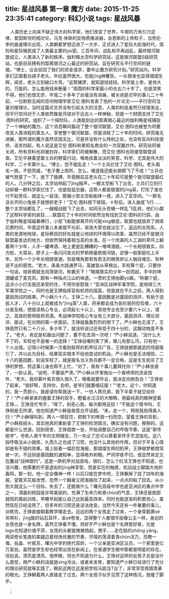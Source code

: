 title: 星战风暴 第一章 魔方
date: 2015-11-25 23:35:41
category: 科幻小说
tags: 星战风暴
---
&nbsp;&nbsp;&nbsp;&nbsp;人类历史上向来不缺乏伟大的科学家，他们改变了世界，牛顿的万有引力定律，爱因斯坦的相对论，马克·休斯的反物质推进器，会恩斯的上帝粒子，当劳伦·李的曲速理论出现，人类朝着梦想迈进了一大步，正式进入了星际大航海时代，探险和星际殖民成了人类最主要的yù望。三百年间，战乱和平再战乱，最终银河联盟成立，人类进入了新的秩序。伽利略太空科学研究站，这是银河联盟S级研究站，也是目前拥有的距离银河之心最近的研究站，旨在研究与平行空间的链接。“博士，议会驳回了我们的资金请求，要中止魔方研究计划。”研究站内，科学家们正围着白胡子老头，年纪虽然很大，但是jīng神矍铄，一头银发也显得熠熠生辉，闻言，老头立刻破口大骂，“这帮猪猡，就知道钱钱钱，科学是上帝，是伟大的，万能的，怎么能用钱来衡量！”周围的科学家最小的也五六十岁了，也是哭笑不得，他们也很无奈，毕竟二十多年了丝毫没有进展，被关闭是迟早的事儿二十年前，一位默默无闻的空间物理学家艾伦·图科发表了他的一片论文——平行空间当量对接理论，当时这篇论文并没有引起太大的注意，人类的科技虽然已经很发达，但平行空间对于人类依然像是月球对于远古人一样神秘，但是一个财团支持了艾伦·图科的研究，组织了一个探险队，人类能到达的距离银心最近的伽利略星域捕捉了一个神秘的魔方。这个消息瞬间轰动了整个银河联盟，艾伦·图科也被誉为将要改变人类进程的第五人，享誉整个银河联盟，但是消耗了二十年的时间，研究毫无进展，那所谓的魔方虽然坚固无比，可是并没有什么特别之处，也没有反向科技提供，谣言四起，有人说这是艾伦·图科和某知名商会的一次双赢炒作。研究站将被关闭，所有资料也将被封存，科学家们将被解散，而艾伦·图科也将接受联盟调查。艾伦平静着望着士兵的野蛮行动，嘴角挂着淡淡的笑意，科学，尤其是伟大的科学，二十年算什么。“博士，您不能乱走！”一个士兵拦住了艾伦·图科。老头眉毛一挑，不怒而威，“老子要上厕所，怎么，难道我还能长翅膀飞了不成！”士兵也被气势窒了一下，放下了胳膊，毕竟眼前这老头在二十年前可是整个银河联盟最红的人。几分钟之后，太空站响起了jǐng报声，一艘太空船飞了出去，士兵们立刻行动却被一群科学家拦住了，也是投鼠忌器，这帮人都是联盟的jīng英，打伤了谁也付不起责任，就这么一延误，那艘小型太空船船体一晃，进入了亚空间。“一群毛没长齐的小兔崽子就想抓老子！”艾伦·图科摁下按钮。十秒后，进入曲度飞行……整个太空站都乱了，一艘艘战舰飞了出去，如同无头苍蝇一样乱飞乱转，他们小觑了这帮科学家的疯狂……联盟花了十年的时间依然没有找到艾伦·图科的行踪，由于伽利略星域磁暴横行，小型飞船能够离开的可能xìng极低，联盟也就放弃了继续花费时间，毕竟这件事儿本身就不光彩，渐渐大家也就淡忘了。遥远的太阳系，人类的发源地地球，星际移民的好处就是让地球的环境得以改善，虽然已经不是银河联盟最发达的地方，但依然保持着相当高的水准。在一个优美的人工湖的草坪上躺着两个少年，人手一罐啤酒，地上更是乱糟糟的一堆啤酒瓶，一个长相很敦实，四方脸，大耳朵，脖子上一条闪闪发光的罗斯限量款银河链，足够一般家庭吃上半年，另外一个少年长相很普通，但是嘴角那若有若无的微笑却让人触目难忘，有种说不出的感觉。“老大，条条大路通罗马，英雄皆从草根出，军校算个屁，只要你一句话，咱哥俩就去闯荡银河，称霸天下！”略矮敦实的少年一跃而起，手中的啤酒罐成了麦克风，颇有一种指点江山的味道。一旁的王铮抬脚yù踹，“称霸个屁，这点小小打击我还承受的住，不用你安慰我！”亚洲区战神军事学院，是地球三大军事学院之一，同时也是王牌指挥官和机师的摇篮，但是就在不久之前，两人得到基因测试的结果。严小稣六十八，王铮二十八。基因数是对基因的测评，有助于选拔人才，八十分以上就被成为“jīng英”人类，将来都会成为各阶层的佼佼者，六十分是及格，想就读核心专业，必须起七十以上，其他专业也至少要六十以上，谓之，高效的使用联邦资源。考战神学院核心专业有三大部分，基因测评、理论测评、面试，在光明的第一步面前，王铮就轰轰烈烈的倒下了。严小稣也无语了，王铮竟然只有二十八分，多少年了，就没听说过还有低于四十分的，这跟动物差不多了。“老大，肯定是机器出问题了，要不在去测一次吧！”严小稣说道。“没什么大不了的，军校也不是唯一的选择！”王铮自嘲的笑了笑，哪儿有那么巧，只有他一个人出错。记得小时候第一次看到联邦的机甲征兵广告，王铮就被那威武的场面吸引了，并以此为目标，结果现实根本不给他尝试的机会。严小稣也是无法相信，二十八的基因数，别说军校了，就是报名当义务兵都不一定合格，这是生生扼杀了王铮的梦想，但这事儿谁也帮不上忙。“对了，我有个事儿要拜托你！”严小稣坐直了，一脸认真。“说吧，不要装严肃。”严小稣从怀里掏出一个香喷喷的烫金信件，“老大，我仰慕叶紫苏很久很久了，眼看就要毕业，我决定向她告白！”王铮坐了起来，“很好啊，支持你，去吧，是爷们就要唱征服！”“老大，这个，你知道的，我一贯胆小，我是请你帮我送一下，一世人两兄弟，我下半辈子就交给你了！”严小稣紧紧的握着王铮的双手，瞪着水汪汪的大眼睛，用最纯真的眼神望着王铮，。王铮连忙甩手，“得了，别恶心我，每次都用这招！”不就送个情书吗，王铮倒是无所谓，他也知道严小稣是故意岔开话题。“来，走一个，预祝我抱得美人归！”严小稣嚎叫到，两人一顿狂饮，把剩下的啤酒一扫而空。望着王铮的背影，严小稣摇摇头，其实他真的重新查了王铮的检测情况，确实没有问题，擦擦的，这都是什么世道。回到宿舍，王铮盘膝一坐，开始调整自己的呼吸节奏，这是“家传绝学”，号称人类千年的文明瑰宝，万一失业了还可以靠着家传手艺混饭吃。这八段呼吸法从小就练，久而久之也成了习惯，也没什么其他的作用，但对于平复心情却是有不错的效果。墙上贴着一幅巨型海报，那熠熠生辉的机甲，王铮做梦都想驾驶一次，不远则是基因数的通知单，显得格外刺眼。严同学夜不归，很显然肯定又在鏖战“战神盟约”，这是一款机甲对战游戏，很红，怎么个红法王铮也不知道，也没兴趣，他需要的不是虚拟的jīng神享受，而是实在的触感，机动战士脚踏大地的轰鸣，那一刻，他一定会像神一样！以后只能在梦中吧，王铮撕掉了挂了四年的海报，望着天花板发愣，忽然一个翻身又把海报捡了起来，一点点的粘了回去，从小到大就这么一个目标，失去了，还能做什么？曙光高级中学也是亚洲区的重点中学之一，清晨的校园是非常美丽的，充满了生命力和青chūn的气息，王铮还是按部就班的晨起训练，早睡早起能让自己达到最高效率，同时也能逐渐的积累信心，虽然现在已经没用了，但多年的习惯还是没法改变。当然今天还有一件重要的事儿，训练完，王铮直接朝着教学楼走去。远远的两个女孩走了过来，一个身穿鹅黄sè吊带衫，jīng致的钻石耳环，金sè卷发，显得整个人都很华丽像公主一样，身边的女孩也是一身名牌，虽然王铮看不懂，但好歹严小稣也是个名牌爱好者，光是logo也知道价值不菲，女孩的头都是微微扬起，携手……走在路的zhōng yāng，两双修长笔直的美腿迈着轻快优雅的节奏，尽情的荡漾着青chūn活力，亮瞎一堆。岳晶、叶紫苏，曙光中学的绝代双娇，一个父亲是亚洲区议员，一个家里是亿万富翁，虽然是学生却也经常出现在新闻上，在普通学生眼中那都是明星的存在。坦白说，漂亮是漂亮，很养眼，但也不知道为什么，王铮对这样的女孩子总是没什么感觉，用严小稣的话就是xìng冷淡，或者未发育，要知道严小稣已经进行了充分的理论研究就等实践了。眼前这两位这是把学校马路当T台了，非常享受周围羡慕的眼光。王铮朝着两人直接走了过去，两个女孩子似乎见惯了这种情况，放缓了脚步。

&nbsp;&nbsp;&nbsp;&nbsp;;
